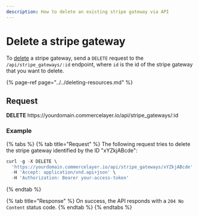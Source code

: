 ```yaml
---
description: How to delete an existing stripe gateway via API
---
```


# Delete a stripe gateway

To <a href="https://docs.commercelayer.io/developers/deleting-resources" target="_blank">delete</a> a stripe gateway, send a `DELETE` request to the `/api/stripe_gateways/:id` endpoint, where `id` is the id of the stripe gateway that you want to delete.

{% page-ref page="../../deleting-resources.md" %}

## Request

**DELETE** https://<i></i>yourdomain.commercelayer.io/api/stripe_gateways/:id

### Example

{% tabs %}
{% tab title="Request" %}
The following request tries to delete the stripe gateway identified by the ID "xYZkjABcde":

```javascript
curl -g -X DELETE \
  'https://yourdomain.commercelayer.io/api/stripe_gateways/xYZkjABcde' \
  -H 'Accept: application/vnd.api+json' \
  -H 'Authorization: Bearer your-access-token'
```
{% endtab %}

{% tab title="Response" %}
On success, the API responds with a `204 No Content` status code.
{% endtab %}
{% endtabs %}

